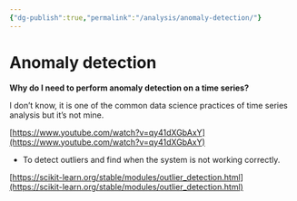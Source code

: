 ```yaml
---
{"dg-publish":true,"permalink":"/analysis/anomaly-detection/"}
---
```


# Anomaly detection

**Why do I need to perform anomaly detection on a time series?**

I don’t know, it is one of the common data science practices of time series analysis but it’s not mine.

[https://www.youtube.com/watch?v=qy41dXGbAxY](https://www.youtube.com/watch?v=qy41dXGbAxY)

- To detect outliers and find when the system is not working correctly.

[https://scikit-learn.org/stable/modules/outlier_detection.html](https://scikit-learn.org/stable/modules/outlier_detection.html)

  
